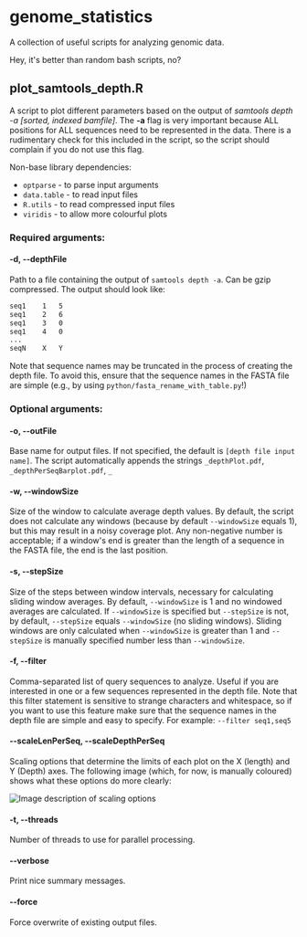# genome_statistics #
A collection of useful scripts for analyzing genomic data.

Hey, it's better than random bash scripts, no?

## plot_samtools_depth.R

A script to plot different parameters based on the output of *samtools depth -a [sorted, indexed bamfile]*. The **-a** flag is very important because ALL positions for ALL sequences need to be represented in the data. There is a rudimentary check for this included in the script, so the script should complain if you do not use this flag.

Non-base library dependencies:
- `optparse` - to parse input arguments
- `data.table` - to read input files
- `R.utils` - to read compressed input files
- `viridis` - to allow more colourful plots

### Required arguments:
#### -d, --depthFile

Path to a file containing the output of `samtools depth -a`. Can be gzip compressed. The output should look like:
```bash
seq1	1	5
seq1	2	6
seq1	3	0
seq1	4	0
...
seqN	X	Y
```
Note that sequence names may be truncated in the process of creating the depth file. To avoid this, ensure that the sequence names in the FASTA file are simple (e.g., by using `python/fasta_rename_with_table.py`!)


### Optional arguments:
#### -o, --outFile
Base name for output files. If not specified, the default is `[depth file input name]`. The script automatically appends the strings `_depthPlot.pdf`, `_depthPerSeqBarplot.pdf`, `_`

#### -w, --windowSize
Size of the window to calculate average depth values. By default, the script does not calculate any windows (because by default `--windowSize` equals 1), but this may result in a noisy coverage plot. Any non-negative number is acceptable; if a window's end is greater than the length of a sequence in the FASTA file, the end is the last position.

#### -s, --stepSize
Size of the steps between window intervals, necessary for calculating sliding window averages. By default, `--windowSize` is 1 and no windowed averages are calculated. If `--windowSize` is specified but `--stepSize` is not, by default, `--stepSize` equals `--windowSize` (no sliding windows). Sliding windows are only calculated when `--windowSize` is greater than 1 and `--stepSize` is manually specified number less than `--windowSize`.

#### -f, --filter
Comma-separated list of query sequences to analyze. Useful if you are interested in one or a few sequences represented in the depth file. Note that this filter statement is sensitive to strange characters and whitespace, so if you want to use this feature make sure that the sequence names in the depth file are simple and easy to specify. For example: `--filter seq1,seq5`

#### --scaleLenPerSeq, --scaleDepthPerSeq
Scaling options that determine the limits of each plot on the X (length) and Y (Depth) axes. The following image (which, for now, is manually coloured) shows what these options do more clearly:

![Image description of scaling options](https://github.com/mjmansfi/genomics_scripts/assets/plot_samtools_depth_scaling.png)

#### -t, --threads
Number of threads to use for parallel processing.

#### --verbose
Print nice summary messages.

#### --force
Force overwrite of existing output files.
